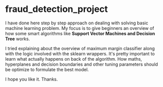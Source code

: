 # fraud_detection_project

I have done here step by step approach on dealing with solving basic machine learning problem. My focus is to give beginners an overview of how some smart algorithms like **Support Vector Machines and Decision Tree** works.

I tried explaining about the overview of maximum margin classifier along with the logic involved with the sklearn wrappers. It's pretty important to learn what actually happens on back of the algorithm. How maths, hyperplanes and decision boundaries and other tuning parameters should be optimize to formulate the best model.

I hope you like it. Thanks.
